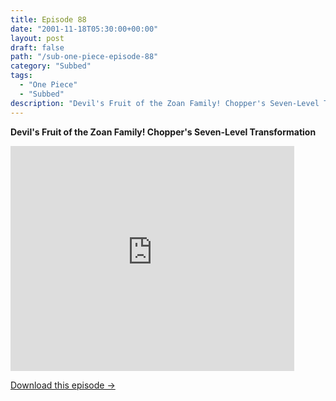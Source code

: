 ```yaml
---
title: Episode 88
date: "2001-11-18T05:30:00+00:00"
layout: post
draft: false
path: "/sub-one-piece-episode-88"
category: "Subbed"
tags:
  - "One Piece"
  - "Subbed"
description: "Devil's Fruit of the Zoan Family! Chopper's Seven-Level Transformation"
---
```


**Devil's Fruit of the Zoan Family! Chopper's Seven-Level Transformation**

<iframe width="640" height="360" src="https://www.rapidvideo.com/e/FX3C9TDZMD" frameborder="0" marginwidth=0 marginheight=0 scrolling=no allowfullscreen style="max-width:90%;"></iframe>

<a href="http://ouo.io/qs/eCodkFEQ?s=https://www.rapidvideo.com/d/FX3C9TDZMD" class="styled_a">Download this episode →</a>

